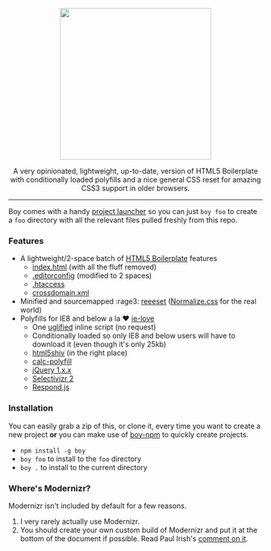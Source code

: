 <p align="center">
  <img src="http://corysimmons.github.io/boy/boy-logo.svg" height="300px">
</p>

<p align="center">
  A very opinionated, lightweight, up-to-date, version of HTML5 Boilerplate with conditionally loaded polyfills and a nice general CSS reset for amazing CSS3 support in older browsers.
</p>

---

Boy comes with a handy [project launcher](#installation) so you can just `boy foo` to create a `foo` directory with all the relevant files pulled freshly from this repo.

### Features
- A lightweight/2-space batch of [HTML5 Boilerplate](https://h5bp.com) features
  - [index.html](index.html) (with all the fluff removed)
  - [.editorconfig](.editorconfig) (modified to 2 spaces)
  - [.htaccess](.htaccess)
  - [crossdomain.xml](crossdomain.xml)
- Minified and sourcemapped :rage3: [reeeset](https://github.com/corysimmons/reeeset) ([Normalize.css](https://necolas.github.io/normalize.css) for the real world)
- Polyfills for IE8 and below a la :heart: [ie-love](https://github.com/corysimmons/ie-love)
  - One [uglified](https://github.com/mishoo/UglifyJS) inline script (no request)
  - Conditionally loaded so only IE8 and below users will have to download it (even though it's only 25kb)
  - [html5shiv](https://github.com/aFarkas/html5shiv) (in the right place)
  - [calc-polyfill](https://github.com/closingtag/calc-polyfill)
  - [jQuery 1.x.x](https://jquery.com/download/)
  - [Selectivizr 2](https://github.com/corysimmons/selectivizr2)
  - [Respond.js](https://github.com/scottjehl/Respond)

### Installation
You can easily grab a zip of this, or clone it, every time you want to create a new project **or** you can make use of [boy-npm](https://github.com/corysimmons/boy-npm) to quickly create projects.

- `npm install -g boy`
- `boy foo` to install to the `foo` directory
- `boy .` to install to the current directory

### Where's Modernizr?
Modernizr isn't included by default for a few reasons.

1. I very rarely actually use Modernizr.
2. You should create your own custom build of Modernizr and put it at the bottom of the document if possible. Read Paul Irish's [comment on it](https://github.com/Modernizr/Modernizr/issues/878#issuecomment-41448059).
